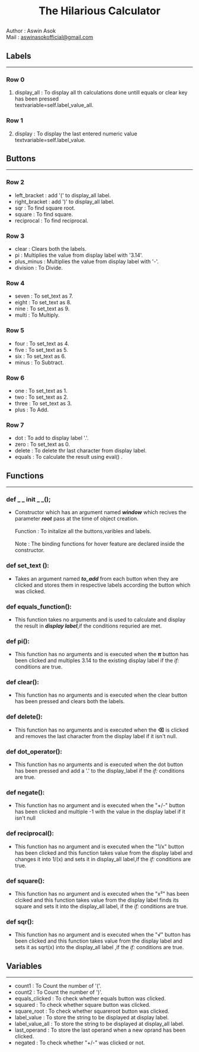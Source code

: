 # <p align = "center">The Hilarious Calculator</p>
Author : Aswin Asok<br>
Mail   : aswinasokofficial@gmail.com<br>

##  Labels
---------
### Row 0
1) display_all : To display all th calculations done untill equals or clear key has been pressed<br> textvariable=self.label_value_all.

### Row 1
2) display : To display the last entered numeric value<br> textvariable=self.label_value.

## Buttons<br>
--------------
### Row 2

* left_bracket : add '(' to display_all label.
* right_bracket : add ')' to display_all label.
* sqr : To find square root.
* square : To find square.
* reciprocal : To find reciprocal.

### Row 3

* clear : Clears both the labels.
* pi : Multiplies the value from display label with '3.14'.
* plus_minus : Multiplies the value from display label with '-'.
* division : To Divide.

### Row 4

* seven : To set_text as 7.
* eight : To set_text as 8.
* nine : To set_text as 9.
* multi : To Multiply.


### Row 5
 
* four : To set_text as 4.
* five : To set_text as 5.
* six : To set_text as 6.
* minus : To Subtract.

### Row 6
 
* one : To set_text as 1.
* two : To set_text as 2.
* three : To set_text as 3.
* plus : To Add.

### Row 7
 
* dot : To add to display label '.'.
* zero : To set_text as 0.
* delete : To delete thr last character from display label.
* equals : To calculate the result using eval() .

## Functions
---------

### def _ _ init _ _();<br>
* Constructor which has an argument named _**window**_ which recives the parameter _**root**_ pass at the time of object creation.
<br><br>
Function : To initalize all the buttons,varibles and labels.
<br><br>
Note : The binding functions for hover feature are declared inside the constructor.

### def set_text ():<br>
* Takes an argument named _**to_add**_ from each button when they are clicked and stores them in respective labels according the button which was clicked.

###  def equals_function():
* This function takes no arguments and is used to calculate and display the result in _**display label**_,if the conditions requried are met.

###  def pi():<br>
* This function has no arguments and is executed when the _**π**_ button has been clicked and multiples 3.14 to the existing display label if the _if:_ conditions are true.

### def clear():<br>
* This function has no arguments and is executed when the clear button has been pressed and clears both the labels.

### def delete():
* This function has no arguments and is executed when the  **⌫** is clicked and removes the last character from the display label if it isn't null.

### def dot_operator():
* This function has no arguments and is executed when the dot button has been pressed and add a '.' to the display_label if the _if:_ conditions are true.

### def negate():
* This function has no argument and is executed when the "+/-" button has been clicked and multiple -1 with the value in the display label if it isn't null

### def reciprocal():
* This function has no argument and is executed when the "1/x" button has been clicked and this function takes value from the display label and changes it into 1/(x) and sets it in display_all label,if the _if:_ conditions are true.

### def square():
* This function has no argument and is executed when the "x²" has been clciked and this function takes value from the display label finds its square and sets it into the display_all label,
if the _if:_ conditions are true.

### def sqr():
* This function has no argument and is executed when the "√" button has been clicked and this function takes value from the display label and sets it as sqrt(x) into the display_all label ,if the _if:_ conditions are true.

## Variables
-----
* count1 : To Count the number of '('.
* count2 : To Count the number of ')'.
* equals_clicked : To check whether equals button was clicked.
* squared : To check whether square button was clicked.
* square_root : To check whether squareroot button was clicked.
* label_value : To store the string to be displayed at display label.
* label_value_all : To store the string to be displayed at display_all label.
* last_operand : To store the last operand when a new oprand has been clicked.
* negated : To check whether "+/-" was clicked or not.


 









